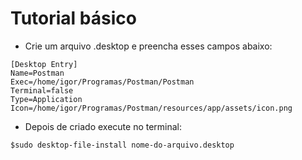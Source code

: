 # Tutorial básico
- Crie um arquivo .desktop e preencha esses campos abaixo:
```
[Desktop Entry]
Name=Postman
Exec=/home/igor/Programas/Postman/Postman
Terminal=false
Type=Application
Icon=/home/igor/Programas/Postman/resources/app/assets/icon.png
```
- Depois de criado execute no terminal:
```
$sudo desktop-file-install nome-do-arquivo.desktop
```